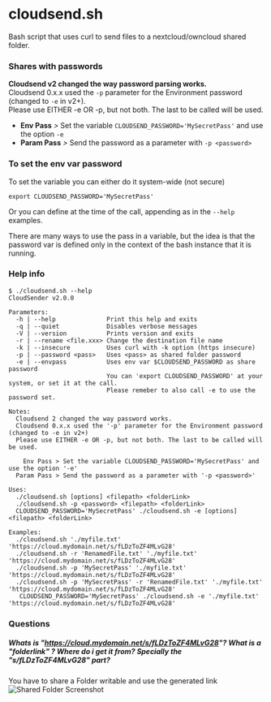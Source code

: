 # cloudsend.sh
Bash script that uses curl to send files to a nextcloud/owncloud shared folder.

### Shares with passwords
**Cloudsend v2 changed the way password parsing works.**  
Cloudsend 0.x.x used the `-p` parameter for the Environment password (changed to `-e` in v2+).  
Please use EITHER -e OR -p, but not both. The last to be called will be used.  
  
 - **Env Pass** *>* Set the variable `CLOUDSEND_PASSWORD='MySecretPass'` and use the option `-e`
 - **Param Pass** *>* Send the password as a parameter with `-p <password>`

### To set the env var password
To set the variable you can either do it system-wide (not secure)
```
export CLOUDSEND_PASSWORD='MySecretPass'
```
Or you can define at the time of the call, appending as in the `--help` examples.  
  
There are many ways to use the pass in a variable, but the idea is that the password var is defined only in the context of the bash instance that it is running.  

### Help info
```
$ ./cloudsend.sh --help
CloudSender v2.0.0

Parameters:
  -h | --help              Print this help and exits
  -q | --quiet             Disables verbose messages
  -V | --version           Prints version and exits
  -r | --rename <file.xxx> Change the destination file name
  -k | --insecure          Uses curl with -k option (https insecure)
  -p | --password <pass>   Uses <pass> as shared folder password
  -e | --envpass           Uses env var $CLOUDSEND_PASSWORD as share password
                           You can 'export CLOUDSEND_PASSWORD' at your system, or set it at the call.
                           Please remeber to also call -e to use the password set.

Notes:
  Cloudsend 2 changed the way password works.
  Cloudsend 0.x.x used the '-p' parameter for the Environment password (changed to -e in v2+)
  Please use EITHER -e OR -p, but not both. The last to be called will be used.

    Env Pass > Set the variable CLOUDSEND_PASSWORD='MySecretPass' and use the option '-e'
  Param Pass > Send the password as a parameter with '-p <password>'

Uses:
  ./cloudsend.sh [options] <filepath> <folderLink>
  ./cloudsend.sh -p <password> <filepath> <folderLink>
  CLOUDSEND_PASSWORD='MySecretPass' ./cloudsend.sh -e [options] <filepath> <folderLink>

Examples:
  ./cloudsend.sh './myfile.txt' 'https://cloud.mydomain.net/s/fLDzToZF4MLvG28'
  ./cloudsend.sh -r 'RenamedFile.txt' './myfile.txt' 'https://cloud.mydomain.net/s/fLDzToZF4MLvG28'
  ./cloudsend.sh -p 'MySecretPass' './myfile.txt' 'https://cloud.mydomain.net/s/fLDzToZF4MLvG28'
  ./cloudsend.sh -p 'MySecretPass' -r 'RenamedFile.txt' './myfile.txt' 'https://cloud.mydomain.net/s/fLDzToZF4MLvG28'
   CLOUDSEND_PASSWORD='MySecretPass' ./cloudsend.sh -e './myfile.txt' 'https://cloud.mydomain.net/s/fLDzToZF4MLvG28'
```

### Questions
##### Whats is "https://cloud.mydomain.net/s/fLDzToZF4MLvG28"? What is a "folderlink" ? Where do i get it from? Specially the "s/fLDzToZF4MLvG28" part?
You have to share a Folder writable and use the generated link
![Shared Folder Screenshot](https://user-images.githubusercontent.com/10356892/52477908-e1d4e400-2ba3-11e9-8658-0b4ac2c43114.png)

